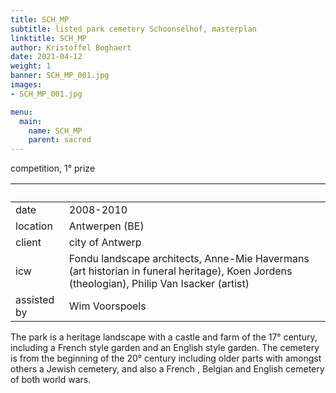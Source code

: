 ```yaml
---
title: SCH_MP
subtitle: listed park cemetery Schoonselhof, masterplan
linktitle: SCH_MP
author: Kristoffel Boghaert
date: 2021-04-12
weight: 1
banner: SCH_MP_001.jpg
images:
- SCH_MP_001.jpg

menu:
  main:
    name: SCH_MP
    parent: sacred
---
```

competition, 1° prize

&nbsp;|&nbsp;
------|------
date  |   2008-2010
location	|		Antwerpen (BE)
client		|		city of Antwerp
icw			|   Fondu landscape architects, Anne-Mie Havermans (art historian in funeral heritage), Koen Jordens (theologian), Philip Van Isacker (artist)
assisted by   |   Wim Voorspoels

The park is a heritage landscape with a castle and farm of the 17° century, including a French style garden and an English style garden. The cemetery is from the beginning of the 20° century including older parts with amongst others a Jewish cemetery, and also a French , Belgian and English cemetery of both world wars.